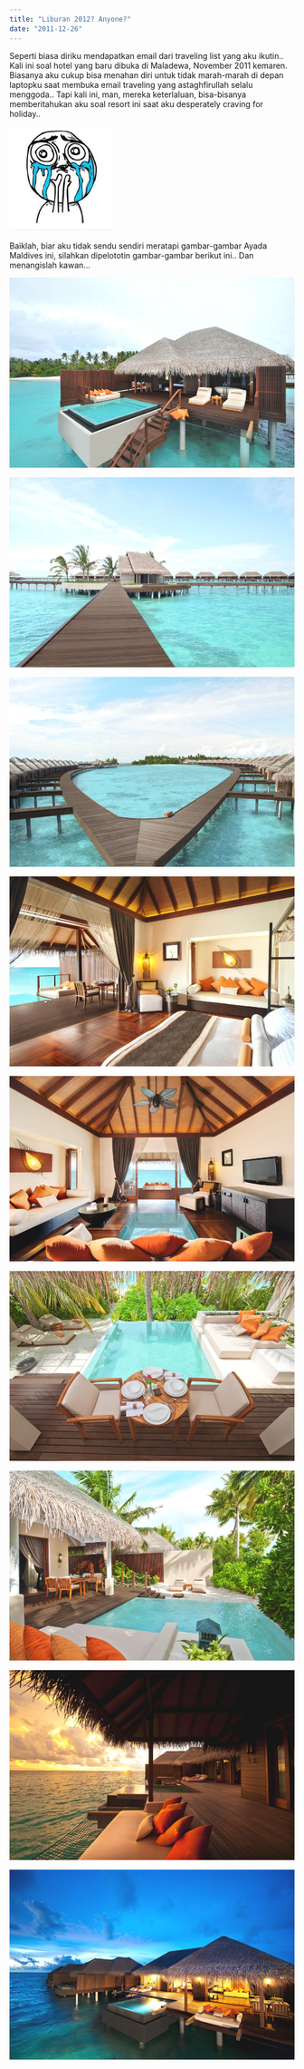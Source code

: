 ```yaml
---
title: "Liburan 2012? Anyone?"
date: "2011-12-26"
---
```


Seperti biasa diriku mendapatkan email dari traveling list yang aku ikutin.. Kali ini soal hotel yang baru dibuka di Maladewa, November 2011 kemaren. Biasanya aku cukup bisa menahan diri untuk tidak marah-marah di depan laptopku saat membuka email traveling yang astaghfirullah selalu menggoda.. Tapi kali ini, man, mereka keterlaluan, bisa-bisanya memberitahukan aku soal resort ini saat aku desperately craving for holiday..

[![](images/screen-shot-2011-12-26-at-9-11-35-pm.png "terharu")](http://bydnta.files.wordpress.com/2011/12/screen-shot-2011-12-26-at-9-11-35-pm.png)

Baiklah, biar aku tidak sendu sendiri meratapi gambar-gambar Ayada Maldives ini, silahkan dipelototin gambar-gambar berikut ini.. Dan menangislah kawan...

[![](images/ayada-ocean-villa-1.jpg "Ayada-Ocean-Villa-1")](http://bydnta.files.wordpress.com/2011/12/ayada-ocean-villa-1.jpg)

[![](images/wine-and-cheese-island.jpg "Wine-and-Cheese-Island")](http://bydnta.files.wordpress.com/2011/12/wine-and-cheese-island.jpg)

[![](images/ayada-royal-ocean-suite-view.jpg "Ayada-Royal-Ocean-Suite-View")](http://bydnta.files.wordpress.com/2011/12/ayada-royal-ocean-suite-view.jpg)

[![](images/ayada-ocean-villa-2.jpg "Ayada-Ocean-Villa-2")](http://bydnta.files.wordpress.com/2011/12/ayada-ocean-villa-2.jpg)

[![](images/ayada-ocean-suite-6.jpg "Ayada-Ocean-Suite-6")](http://bydnta.files.wordpress.com/2011/12/ayada-ocean-suite-6.jpg)

[![](images/ayada-beach-villa-2.jpg "Ayada-Beach-Villa-2")](http://bydnta.files.wordpress.com/2011/12/ayada-beach-villa-2.jpg)

[![](images/ayada-beach-suite-1.jpg "Ayada-Beach-Suite-1")](http://bydnta.files.wordpress.com/2011/12/ayada-beach-suite-1.jpg)

[![](images/ayada-ocean-suite-8.jpg "Ayada-Ocean-Suite-8")](http://bydnta.files.wordpress.com/2011/12/ayada-ocean-suite-8.jpg)

[![](images/ayadaocean-suite-9.jpg "AyadaOcean-Suite-9")](http://bydnta.files.wordpress.com/2011/12/ayadaocean-suite-9.jpg)
